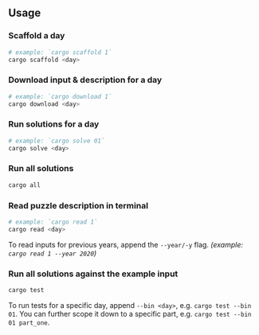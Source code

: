 ## Usage

### Scaffold a day
```sh
# example: `cargo scaffold 1`
cargo scaffold <day>
```
### Download input & description for a day
```sh
# example: `cargo download 1`
cargo download <day>
```
### Run solutions for a day
```sh
# example: `cargo solve 01`
cargo solve <day>
```
### Run all solutions

```sh
cargo all
```
### Read puzzle description in terminal

```sh
# example: `cargo read 1`
cargo read <day>
```
To read inputs for previous years, append the `--year/-y` flag. _(example: `cargo read 1 --year 2020`)_

### Run all solutions against the example input

```sh
cargo test
```

To run tests for a specific day, append `--bin <day>`, e.g. `cargo test --bin 01`. You can further scope it down to a specific part, e.g. `cargo test --bin 01 part_one`.